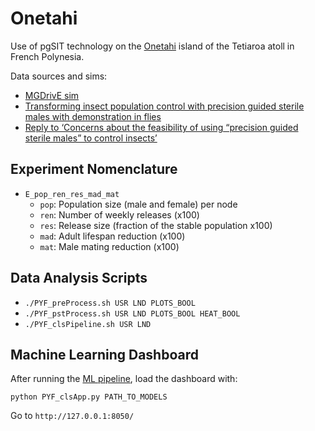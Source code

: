 # Onetahi

Use of pgSIT technology on the [Onetahi](https://www.google.com/maps/place/Onetahi/@-17.0186371,-149.5998375,15z/data=!3m1!4b1!4m5!3m4!1s0x7690a7143905d5c1:0x428e6a6b59c3505c!8m2!3d-17.0188865!4d-149.5916056) island of the Tetiaroa atoll in French Polynesia.

Data sources and sims:

* [MGDrivE sim](https://github.com/Chipdelmal/MGDrivE/tree/master/Main/pyf)
* [Transforming insect population control with precision guided sterile males with demonstration in flies](https://www.researchgate.net/publication/330223336_Transforming_insect_population_control_with_precision_guided_sterile_males_with_demonstration_in_flies)
* [Reply to ‘Concerns about the feasibility of using “precision guided sterile males” to control insects’](https://www.researchgate.net/publication/335583021_Reply_to_'Concerns_about_the_feasibility_of_using_precision_guided_sterile_males_to_control_insects')

## Experiment Nomenclature

* `E_pop_ren_res_mad_mat`
  * `pop`: Population size (male and female) per node
  * `ren`: Number of weekly releases (x100)
  * `res`: Release size (fraction of the stable population x100)
  * `mad`: Adult lifespan reduction (x100)
  * `mat`: Male mating reduction (x100)

## Data Analysis Scripts

* `./PYF_preProcess.sh USR LND PLOTS_BOOL`
* `./PYF_pstProcess.sh USR LND PLOTS_BOOL HEAT_BOOL`
* `./PYF_clsPipeline.sh USR LND`


## Machine Learning Dashboard

After running the [ML pipeline](./PYF_clsPipeline.sh), load the dashboard with:

`python PYF_clsApp.py PATH_TO_MODELS`

Go to `http://127.0.0.1:8050/`